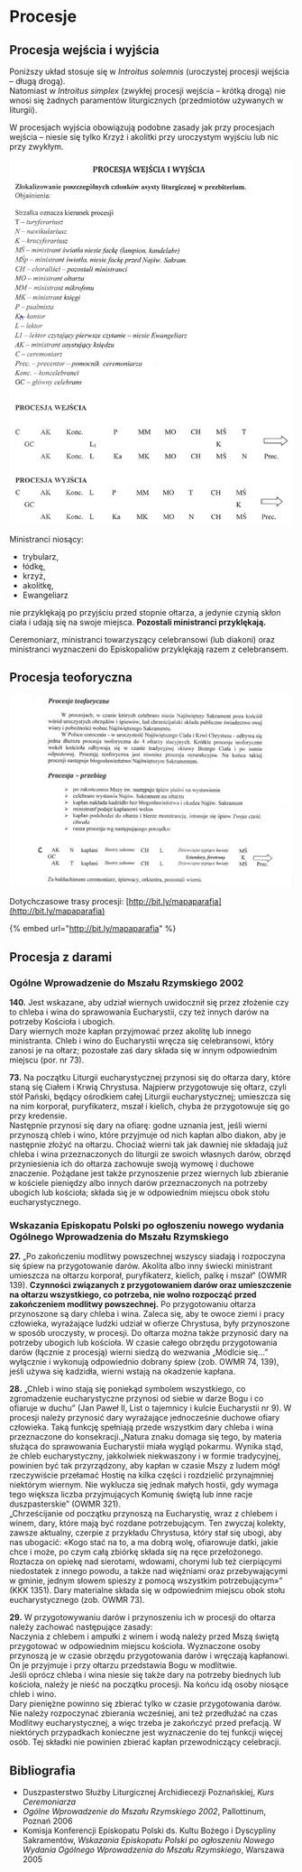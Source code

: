 # Procesje

## Procesja wejścia i wyjścia

Poniższy układ stosuje się w _Introitus solemnis_ \(uroczystej procesji wejścia – długą drogą\).  
Natomiast w _Introitus simplex_ \(zwykłej procesji wejścia – krótką drogą\) nie wnosi się żadnych paramentów liturgicznych \(przedmiotów używanych w liturgii\).

W procesjach wyjścia obowiązują podobne zasady jak przy procesjach wejścia – niesie się tylko Krzyż i akolitki przy uroczystym wyjściu lub nic przy zwykłym.

![Duszpasterstwo S&#x142;u&#x17C;by Liturgicznej Archidiecezji Pozna&#x144;skiej, Kurs Ceremoniarza](../.gitbook/assets/procesja_wejscia_wyjscia.jpg)

Ministranci niosący:

* trybularz,
* łódkę,
* krzyż,
* akolitkę,
* Ewangeliarz

nie przyklękają po przyjściu przed stopnie ołtarza, a jedynie czynią skłon ciała i udają się na swoje miejsca. **Pozostali ministranci przyklękają.**

Ceremoniarz, ministranci towarzyszący celebransowi \(lub diakoni\) oraz ministranci wyznaczeni do Episkopaliów przyklękają razem z celebransem.

## Procesja teoforyczna

![Duszpasterstwo S&#x142;u&#x17C;by Liturgicznej Archidiecezji Pozna&#x144;skiej, Kurs Ceremoniarza](../.gitbook/assets/procesja_teforyczna.jpg)

Dotychczasowe trasy procesji: [http://bit.ly/mapaparafia](http://bit.ly/mapaparafia)

{% embed url="http://bit.ly/mapaparafia" %}

## Procesja z darami

### Ogólne Wprowadzenie do Mszału Rzymskiego 2002

**140.** Jest wskazane, aby udział wiernych uwidocznił się przez złożenie czy to chleba i wina do sprawowania Eucharystii, czy też innych darów na potrzeby Kościoła i ubogich.  
Dary wiernych może kapłan przyjmować przez akolitę lub innego ministranta. Chleb i wino do Eucharystii wręcza się celebransowi, który zanosi je na ołtarz; pozostałe zaś dary składa się w innym odpowiednim miejscu \(por. nr 73\).

**73.** Na początku Liturgii eucharystycznej przynosi się do ołtarza dary, które staną się Ciałem i Krwią Chrystusa. Najpierw przygotowuje się ołtarz, czyli stół Pański, będący ośrodkiem całej Liturgii eucharystycznej; umieszcza się na nim korporał, puryfikaterz, mszał i kielich, chyba że przygotowuje się go przy kredensie.  
Następnie przynosi się dary na ofiarę: godne uznania jest, jeśli wierni przynoszą chleb i wino, które przyjmuje od nich kapłan albo diakon, aby je następnie złożyć na ołtarzu. Chociaż wierni tak jak dawniej nie składają już chleba i wina przeznaczonych do liturgii ze swoich własnych darów, obrzęd przyniesienia ich do ołtarza zachowuje swoją wymowę i duchowe znaczenie. Pożądane jest także przynoszenie przez wiernych lub zbieranie w kościele pieniędzy albo innych darów przeznaczonych na potrzeby ubogich lub kościoła; składa się je w odpowiednim miejscu obok stołu eucharystycznego.

### Wskazania Episkopatu Polski po ogłoszeniu nowego wydania Ogólnego Wprowadzenia do Mszału Rzymskiego

**27.** „Po zakończeniu modlitwy powszechnej wszyscy siadają i rozpoczyna się śpiew na przygotowanie darów. Akolita albo inny świecki ministrant umieszcza na ołtarzu korporał, puryfikaterz, kielich, palkę i mszał” \(OWMR 139\). **Czynności związanych z przygotowaniem darów oraz umieszczenie na ołtarzu wszystkiego, co potrzeba, nie wolno rozpocząć przed zakończeniem modlitwy powszechnej.** Po przygotowaniu ołtarza przynoszone są dary chleba i wina. Zaleca się, aby te owoce ziemi i pracy człowieka, wyrażające ludzki udział w ofierze Chrystusa, były przynoszone w sposób uroczysty, w procesji. Do ołtarza można także przynosić dary na potrzeby ubogich lub kościoła. W czasie całego obrzędu przygotowania darów \(łącznie z procesją\) wierni siedzą do wezwania „Módlcie się...” wyłącznie i wykonują odpowiednio dobrany śpiew \(zob. OWMR 74, 139\), jeśli używa się kadzidła, wierni wstają na okadzenie kapłana.

**28.** „Chleb i wino stają się poniekąd symbolem wszystkiego, co zgromadzenie eucharystyczne przynosi od siebie w darze Bogu i co ofiaruje w duchu” \(Jan Paweł II, List o tajemnicy i kulcie Eucharystii nr 9\). W procesji należy przynosić dary wyrażające jednocześnie duchowe ofiary człowieka. Taką funkcję spełniają przede wszystkim dary chleba i wina przeznaczone do konsekracji.„Natura znaku domaga się tego, by materia służąca do sprawowania Eucharystii miała wygląd pokarmu. Wynika stąd, że chleb eucharystyczny, jakkolwiek niekwaszony i w formie tradycyjnej, powinien być tak przyrządzony, aby kapłan w czasie Mszy z ludem mógł rzeczywiście przełamać Hostię na kilka części i rozdzielić przynajmniej niektórym wiernym. Nie wyklucza się jednak małych hostii, gdy wymaga tego większa liczba przyjmujących Komunię świętą lub inne racje duszpasterskie” \(OWMR 321\).  
„Chrześcijanie od początku przynoszą na Eucharystię, wraz z chlebem i winem, dary, które mają być rozdane potrzebującym. Ten zwyczaj kolekty, zawsze aktualny, czerpie z przykładu Chrystusa, który stał się ubogi, aby nas ubogacić: «Kogo stać na to, a ma dobrą wolę, ofiarowuje datki, jakie chce i może, po czym całą zbiórkę składa się na ręce przełożonego. Roztacza on opiekę nad sierotami, wdowami, chorymi lub też cierpiącymi niedostatek z innego powodu, a także nad więźniami oraz przebywającymi w gminie, jednym słowem spieszy z pomocą wszystkim potrzebującym»” \(KKK 1351\). Dary materialne składa się w odpowiednim miejscu obok stołu eucharystycznego \(zob. OWMR 73\).

**29.** W przygotowywaniu darów i przynoszeniu ich w procesji do ołtarza należy zachować następujące zasady:  
Naczynia z chlebem i ampułki z winem i wodą należy przed Mszą świętą przygotować w odpowiednim miejscu kościoła. Wyznaczone osoby przynoszą je w czasie obrzędu przygotowania darów i wręczają kapłanowi. On je przyjmuje i przy ołtarzu przedstawia Bogu w modlitwie.  
Jeśli oprócz chleba i wina niesie się także dary na potrzeby biednych lub kościoła, należy je nieść na początku procesji. Na końcu idą osoby niosące chleb i wino.  
Dary pieniężne powinno się zbierać tylko w czasie przygotowania darów. Nie należy rozpoczynać zbierania wcześniej, ani też przedłużać na czas Modlitwy eucharystycznej, a więc trzeba je zakończyć przed prefacją. W niektórych przypadkach konieczne jest wyznaczenie do tej funkcji więcej osób. Tej składki nie powinien zbierać kapłan przewodniczący celebracji.

## Bibliografia

* Duszpasterstwo Służby Liturgicznej Archidiecezji Poznańskiej, _Kurs Ceremoniarza_
* _Ogólne Wprowadzenie do Mszału Rzymskiego 2002_, Pallottinum, Poznań 2006
* Komisja Konferencji Episkopatu Polski ds. Kultu Bożego i Dyscypliny Sakramentów, _Wskazania Episkopatu Polski po ogłoszeniu Nowego Wydania Ogólnego Wprowadzenia do Mszału Rzymskiego_, Warszawa 2005

